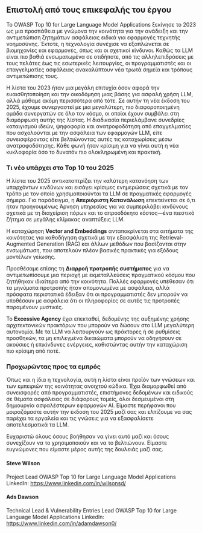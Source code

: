 ## Επιστολή από τους επικεφαλής του έργου

Το OWASP Top 10 for Large Language Model Applications ξεκίνησε το 2023 ως μια προσπάθεια με γνώμονα την κοινότητα για την ανάδειξη και την αντιμετώπιση ζητημάτων ασφάλειας ειδικά για εφαρμογές τεχνητής νοημοσύνης. Έκτοτε, η τεχνολογία συνέχισε να εξαπλώνεται σε βιομηχανίες και εφαρμογές, όπως και οι σχετικοί κίνδυνοι. Καθώς τα LLM είναι πιο βαθιά ενσωματωμένα σε οτιδήποτε, από τις αλληλεπιδράσεις με τους πελάτες έως τις εσωτερικές λειτουργίες, οι προγραμματιστές και οι επαγγελματίες ασφάλειας ανακαλύπτουν νέα τρωτά σημεία και τρόπους αντιμετώπισης τους.

Η λίστα του 2023 ήταν μια μεγάλη επιτυχία όσον αφορά την ευαισθητοποίηση και την οικοδόμηση μιας βάσης για ασφαλή χρήση LLM, αλλά μάθαμε ακόμη περισσότερα από τότε. Σε αυτήν τη νέα έκδοση του 2025, έχουμε συνεργαστεί με μια μεγαλύτερη, πιο διαφοροποιημένη ομάδα συνεργατών σε όλο τον κόσμο, οι οποίοι έχουν συμβάλει στη διαμόρφωση αυτής της λίστας. Η διαδικασία περιελάμβανε συνεδρίες καταιγισμού ιδεών, ψηφοφορία και ανατροφοδότηση από επαγγελματίες που ασχολούνται με την ασφάλεια των εφαρμογών LLM, είτε συνεισφέροντας είτε βελτιώνοντας αυτές τις καταχωρίσεις μέσω ανατροφοδότησης. Κάθε φωνή ήταν κρίσιμη για να γίνει αυτή η νέα κυκλοφορία όσο το δυνατόν πιο ολοκληρωμένη και πρακτική.

### Τι νέο υπάρχει στο Top 10 του 2025

Η λίστα του 2025 αντικατοπτρίζει την καλύτερη κατανόηση των υπαρχόντων κινδύνων και εισάγει κρίσιμες ενημερώσεις σχετικά με τον τρόπο με τον οποίο χρησιμοποιούνται τα LLM σε πραγματικές εφαρμογές σήμερα. Για παράδειγμα, η **Απεριόριστη Κατανάλωση** επεκτείνεται σε ό,τι ήταν προηγουμένως Άρνηση υπηρεσίας για να συμπεριλάβει κινδύνους σχετικά με τη διαχείριση πόρων και το απροσδόκητο κόστος—ένα πιεστικό ζήτημα σε μεγάλης κλίμακας αναπτύξεις LLM.

Η καταχώρηση **Vector and Embeddings** ανταποκρίνεται στα αιτήματα της κοινότητας για καθοδήγηση σχετικά με την εξασφάλιση της Retrieval-Augmented Generation (RAG) και άλλων μεθόδων που βασίζονται στην ενσωμάτωση, που αποτελούν πλέον βασικές πρακτικές για εξόδους μοντέλων γείωσης.

Προσθέσαμε επίσης τη **Διαρροή προτροπής συστήματος** για να αντιμετωπίσουμε μια περιοχή με εκμεταλλεύσεις πραγματικού κόσμου που ζητήθηκαν ιδιαίτερα από την κοινότητα. Πολλές εφαρμογές υπέθεσαν ότι τα μηνύματα προτροπής ήταν απομονωμένα με ασφάλεια, αλλά πρόσφατα περιστατικά έδειξαν ότι οι προγραμματιστές δεν μπορούν να υποθέσουν με ασφάλεια ότι οι πληροφορίες σε αυτές τις προτροπές παραμένουν μυστικές.

Το **Excessive Agency** έχει επεκταθεί, δεδομένης της αυξημένης χρήσης αρχιτεκτονικών πρακτόρων που μπορούν να δώσουν στο LLM μεγαλύτερη αυτονομία.  Με τα LLM να λειτουργούν ως πράκτορες ή σε ρυθμίσεις προσθηκών, τα μη επιλεγμένα δικαιώματα μπορούν να οδηγήσουν σε ακούσιες ή επικίνδυνες ενέργειες, καθιστώντας αυτήν την καταχώριση πιο κρίσιμη από ποτέ.

### Προχωρώντας προς τα εμπρός

Όπως και η ίδια η τεχνολογία, αυτή η λίστα είναι προϊόν των γνώσεων και των εμπειριών της κοινότητας ανοιχτού κώδικα. Έχει διαμορφωθεί από συνεισφορές από προγραμματιστές, επιστήμονες δεδομένων και ειδικούς σε θέματα ασφάλειας σε διάφορους τομείς, όλοι δεσμευμένοι στη δημιουργία ασφαλέστερων εφαρμογών AI. Είμαστε περήφανοι που μοιραζόμαστε αυτήν την έκδοση του 2025 μαζί σας και ελπίζουμε να σας παρέχει τα εργαλεία και τις γνώσεις για να εξασφαλίσετε αποτελεσματικά τα LLM.

Ευχαριστώ όλους όσους βοήθησαν να γίνει αυτό μαζί και όσους συνεχίζουν να το χρησιμοποιούν και να το βελτιώνουν. Είμαστε ευγνώμονες που είμαστε μέρος αυτής της δουλειάς μαζί σας.


#### Steve Wilson
Project Lead
OWASP Top 10 for Large Language Model Applications
LinkedIn: https://www.linkedin.com/in/wilsonsd/

#### Ads Dawson
Technical Lead & Vulnerability Entries Lead
OWASP Top 10 for Large Language Model Applications
LinkedIn: https://www.linkedin.com/in/adamdawson0/
